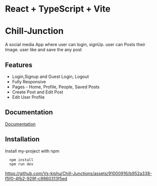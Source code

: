 # React + TypeScript + Vite


# Chill-Junction

A social media App where  user can login, signUp. user can Posts their Image. user like and save  the any post


## Features

- Login,Signup and Guest Login, Logout
- Fully Responsive
- Pages - Home, Profile, People, Saved Posts
- Create Post and Edit Post
- Edit User Profile


## Documentation

[Documentation](https://linktodocumentation)


## Installation

Install my-project with npm

```bash
  npm install
  npm run dev
```

https://github.com/Vs-kishu/Chill-Junctions/assets/91000916/b952a338-f5f0-4fb2-929f-c9960313f5ed

